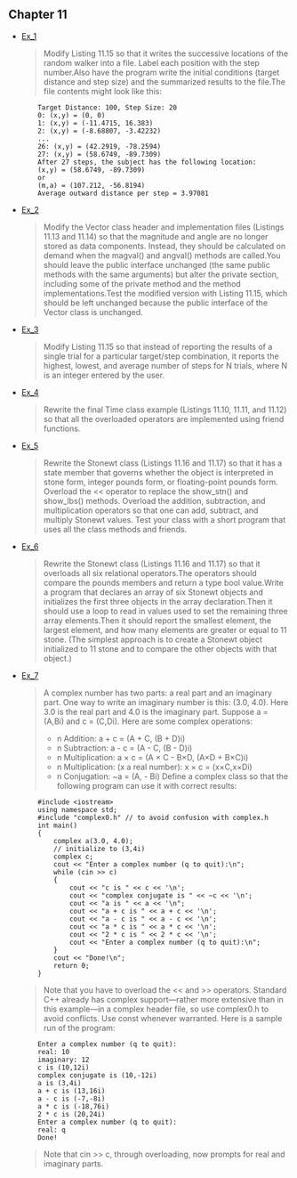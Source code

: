 ## Chapter 11

- [Ex_1](./Ex1)
    > Modify Listing 11.15 so that it writes the successive locations of the random walker into a file. Label each position with the step number.Also have the program write the initial conditions (target distance and step size) and the summarized results to the file.The file contents might look like this:
    ```
        Target Distance: 100, Step Size: 20
        0: (x,y) = (0, 0)
        1: (x,y) = (-11.4715, 16.383)
        2: (x,y) = (-8.68807, -3.42232)
        ...
        26: (x,y) = (42.2919, -78.2594)
        27: (x,y) = (58.6749, -89.7309)
        After 27 steps, the subject has the following location:
        (x,y) = (58.6749, -89.7309)
        or
        (m,a) = (107.212, -56.8194)
        Average outward distance per step = 3.97081
    ```
- [Ex_2](./Ex2)
    > Modify the Vector class header and implementation files (Listings 11.13 and 11.14) so that the magnitude and angle are no longer stored as data components. Instead, they should be calculated on demand when the magval() and angval() methods are called.You should leave the public interface unchanged (the same public methods with the same arguments) but alter the private section, including some of the private method and the method implementations.Test the modified version with Listing 11.15, which should be left unchanged because the public interface of the Vector class is unchanged.
- [Ex_3](./Ex3)
    > Modify Listing 11.15 so that instead of reporting the results of a single trial for a particular target/step combination, it reports the highest, lowest, and average number of steps for N trials, where N is an integer entered by the user.
- [Ex_4](./Ex4)
    > Rewrite the final Time class example (Listings 11.10, 11.11, and 11.12) so that all the overloaded operators are implemented using friend functions.
- [Ex_5](./Ex5)
    > Rewrite the Stonewt class (Listings 11.16 and 11.17) so that it has a state member that governs whether the object is interpreted in stone form, integer pounds form, or floating-point pounds form. Overload the << operator to replace the show_stn() and show_lbs() methods. Overload the addition, subtraction, and multiplication operators so that one can add, subtract, and multiply Stonewt values. Test your class with a short program that uses all the class methods and friends.
- [Ex_6](./Ex6)
    > Rewrite the Stonewt class (Listings 11.16 and 11.17) so that it overloads all six relational operators.The operators should compare the pounds members and return a type bool value.Write a program that declares an array of six Stonewt objects and initializes the first three objects in the array declaration.Then it should use a loop to read in values used to set the remaining three array elements.Then it should report the smallest element, the largest element, and how many elements are greater or equal to 11 stone. (The simplest approach is to create a Stonewt object initialized to 11 stone and to compare the other objects with that object.)
- [Ex_7](./Ex7)
    > A complex number has two parts: a real part and an imaginary part. One way to write an imaginary number is this: (3.0, 4.0). Here 3.0 is the real part and 4.0 is the imaginary part. Suppose a = (A,Bi) and c = (C,Di). Here are some complex operations:
    >   - n Addition: a + c = (A + C, (B + D)i)
    >   - n Subtraction: a - c = (A - C, (B - D)i)
    >   - n Multiplication: a × c = (A × C - B×D, (A×D + B×C)i)
    >   - n Multiplication: (x a real number): x × c = (x×C,x×Di)
    >   - n Conjugation: ~a = (A, - Bi)
    > Define a complex class so that the following program can use it with correct results:
    ```
        #include <iostream>
        using namespace std;
        #include "complex0.h" // to avoid confusion with complex.h
        int main()
        {
            complex a(3.0, 4.0);
            // initialize to (3,4i)
            complex c;
            cout << "Enter a complex number (q to quit):\n";
            while (cin >> c)
            {
                cout << "c is " << c << '\n';
                cout << "complex conjugate is " << ~c << '\n';
                cout << "a is " << a << '\n";
                cout << "a + c is " << a + c << '\n';
                cout << "a - c is " << a - c << '\n';
                cout << "a * c is " << a * c << '\n';
                cout << "2 * c is " << 2 * c << '\n';
                cout << "Enter a complex number (q to quit):\n";
            }
            cout << "Done!\n";
            return 0;
        }
    ```
    > Note that you have to overload the << and >> operators. Standard C++ already has complex support—rather more extensive than in this example—in a complex header file, so use complex0.h to avoid conflicts. Use const whenever warranted. Here is a sample run of the program:
    ```
        Enter a complex number (q to quit):
        real: 10
        imaginary: 12
        c is (10,12i)
        complex conjugate is (10,-12i)
        a is (3,4i)
        a + c is (13,16i)
        a - c is (-7,-8i)
        a * c is (-18,76i)
        2 * c is (20,24i)
        Enter a complex number (q to quit):
        real: q
        Done!
    ```
    > Note that cin >> c, through overloading, now prompts for real and imaginary parts.